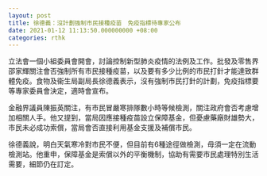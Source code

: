 ```yaml
---
layout: post
title: 徐德義：沒計劃強制市民接種疫苗　免疫指標待專家公布
date: 2021-01-12 11:13:50.000000000 +08:00
categories: rthk
---
```


立法會一個小組委員會開會，討論控制新型肺炎疫情的法例及工作。批發及零售界邵家輝關注會否強制所有市民接種疫苗，以及要有多少比例的市民打針才能達致群體免疫。食物及衞生局副局長徐德義表示，沒有強制市民打針的計劃，免疫指標要等專家委員會決定，適時會宣布。

金融界議員陳振英關注，有市民冒嚴寒排隊數小時等候檢測，關注政府會否考慮增加相關人手。他又提到，當局因應接種疫苗設立保障基金，但憂慮藥廠財雄勢大，市民未必成功索償，當局會否直接利用基金支援及補償市民。

徐德義說，明白天氣寒冷對市民不便，但目前有6種途徑做檢測，毋須一定在流動檢測站。他重申，保障基金是索償以外的平衡機制，協助有需要市民處理特別生活需要，細節仍在訂定。
